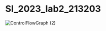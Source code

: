 # SI_2023_lab2_213203

![ControlFlowGraph (2)](https://github.com/Miki007a/SI_2023_lab2_213203/assets/127977697/d757ec7d-ae02-4b01-8a99-8dafca7714c4)
